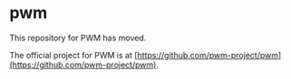 # pwm
This repository for PWM has moved.

The official project for PWM is at [https://github.com/pwm-project/pwm](https://github.com/pwm-project/pwm).
